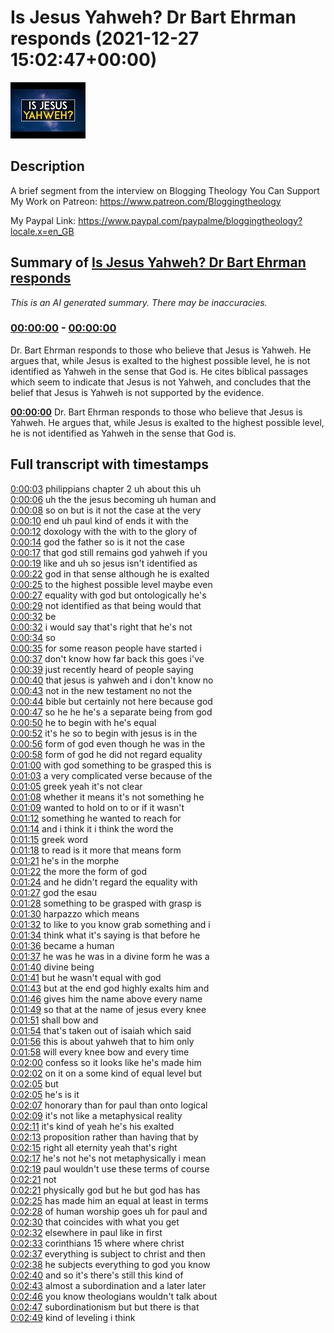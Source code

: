 # Is Jesus Yahweh? Dr Bart Ehrman responds (2021-12-27 15:02:47+00:00)

![alt Is Jesus Yahweh? Dr Bart Ehrman responds](J6V8qXHw1fI.jpg "Is Jesus Yahweh? Dr Bart Ehrman responds")

## Description

A brief segment from the interview on Blogging Theology
You Can Support My Work on Patreon:
https://www.patreon.com/Bloggingtheology

My Paypal Link: 
https://www.paypal.com/paypalme/bloggingtheology?locale.x=en_GB

## Summary of [Is Jesus Yahweh? Dr Bart Ehrman responds](https://www.youtube.com/watch?v=J6V8qXHw1fI)


*This is an AI generated summary. There may be inaccuracies. [](/)*

### [00:00:00](https://www.youtube.com/watch?v=J6V8qXHw1fI&t=0) - [00:00:00](https://www.youtube.com/watch?v=J6V8qXHw1fI&t=0)

Dr. Bart Ehrman responds to those who believe that Jesus is Yahweh. He argues that, while Jesus is exalted to the highest possible level, he is not identified as Yahweh in the sense that God is. He cites biblical passages which seem to indicate that Jesus is not Yahweh, and concludes that the belief that Jesus is Yahweh is not supported by the evidence.

**[00:00:00](https://www.youtube.com/watch?v=J6V8qXHw1fI&t=0)** Dr. Bart Ehrman responds to those who believe that Jesus is Yahweh. He argues that, while Jesus is exalted to the highest possible level, he is not identified as Yahweh in the sense that God is.

## Full transcript with timestamps

[0:00:03](https://youtu.be/J6V8qXHw1fI?t=3) philippians chapter 2 uh about this uh  
[0:00:06](https://youtu.be/J6V8qXHw1fI?t=6) uh the the jesus becoming uh human and  
[0:00:08](https://youtu.be/J6V8qXHw1fI?t=8) so on but is it not the case at the very  
[0:00:10](https://youtu.be/J6V8qXHw1fI?t=10) end uh paul kind of ends it with the  
[0:00:12](https://youtu.be/J6V8qXHw1fI?t=12) doxology with the with to the glory of  
[0:00:14](https://youtu.be/J6V8qXHw1fI?t=14) god the father so is it not the case  
[0:00:17](https://youtu.be/J6V8qXHw1fI?t=17) that god still remains god yahweh if you  
[0:00:19](https://youtu.be/J6V8qXHw1fI?t=19) like and uh so jesus isn't identified as  
[0:00:22](https://youtu.be/J6V8qXHw1fI?t=22) god in that sense although he is exalted  
[0:00:25](https://youtu.be/J6V8qXHw1fI?t=25) to the highest possible level maybe even  
[0:00:27](https://youtu.be/J6V8qXHw1fI?t=27) equality with god but ontologically he's  
[0:00:29](https://youtu.be/J6V8qXHw1fI?t=29) not identified as that being would that  
[0:00:32](https://youtu.be/J6V8qXHw1fI?t=32) be  
[0:00:32](https://youtu.be/J6V8qXHw1fI?t=32) i would say that's right that he's not  
[0:00:34](https://youtu.be/J6V8qXHw1fI?t=34) so  
[0:00:35](https://youtu.be/J6V8qXHw1fI?t=35) for some reason people have started i  
[0:00:37](https://youtu.be/J6V8qXHw1fI?t=37) don't know how far back this goes i've  
[0:00:39](https://youtu.be/J6V8qXHw1fI?t=39) just recently heard of people saying  
[0:00:40](https://youtu.be/J6V8qXHw1fI?t=40) that jesus is yahweh and i don't know no  
[0:00:43](https://youtu.be/J6V8qXHw1fI?t=43) not in the new testament no not the  
[0:00:44](https://youtu.be/J6V8qXHw1fI?t=44) bible but certainly not here because god  
[0:00:47](https://youtu.be/J6V8qXHw1fI?t=47) so he he he's a separate being from god  
[0:00:50](https://youtu.be/J6V8qXHw1fI?t=50) he to begin with he's equal  
[0:00:52](https://youtu.be/J6V8qXHw1fI?t=52) it's he so to begin with jesus is in the  
[0:00:56](https://youtu.be/J6V8qXHw1fI?t=56) form of god even though he was in the  
[0:00:58](https://youtu.be/J6V8qXHw1fI?t=58) form of god he did not regard equality  
[0:01:00](https://youtu.be/J6V8qXHw1fI?t=60) with god something to be grasped this is  
[0:01:03](https://youtu.be/J6V8qXHw1fI?t=63) a very complicated verse because of the  
[0:01:05](https://youtu.be/J6V8qXHw1fI?t=65) greek yeah it's not clear  
[0:01:08](https://youtu.be/J6V8qXHw1fI?t=68) whether it means it's not something he  
[0:01:09](https://youtu.be/J6V8qXHw1fI?t=69) wanted to hold on to or if it wasn't  
[0:01:12](https://youtu.be/J6V8qXHw1fI?t=72) something he wanted to reach for  
[0:01:14](https://youtu.be/J6V8qXHw1fI?t=74) and i think it i think the word the  
[0:01:15](https://youtu.be/J6V8qXHw1fI?t=75) greek word  
[0:01:18](https://youtu.be/J6V8qXHw1fI?t=78) to read is it more that means form  
[0:01:21](https://youtu.be/J6V8qXHw1fI?t=81) he's in the morphe  
[0:01:22](https://youtu.be/J6V8qXHw1fI?t=82) the more the form of god  
[0:01:24](https://youtu.be/J6V8qXHw1fI?t=84) and he didn't regard the equality with  
[0:01:27](https://youtu.be/J6V8qXHw1fI?t=87) god the esau  
[0:01:28](https://youtu.be/J6V8qXHw1fI?t=88) something to be grasped with grasp is  
[0:01:30](https://youtu.be/J6V8qXHw1fI?t=90) harpazzo which means  
[0:01:32](https://youtu.be/J6V8qXHw1fI?t=92) to like to you know grab something and i  
[0:01:34](https://youtu.be/J6V8qXHw1fI?t=94) think what it's saying is that before he  
[0:01:36](https://youtu.be/J6V8qXHw1fI?t=96) became a human  
[0:01:37](https://youtu.be/J6V8qXHw1fI?t=97) he was he was in a divine form he was a  
[0:01:40](https://youtu.be/J6V8qXHw1fI?t=100) divine being  
[0:01:41](https://youtu.be/J6V8qXHw1fI?t=101) but he wasn't equal with god  
[0:01:43](https://youtu.be/J6V8qXHw1fI?t=103) but at the end god highly exalts him and  
[0:01:46](https://youtu.be/J6V8qXHw1fI?t=106) gives him the name above every name  
[0:01:49](https://youtu.be/J6V8qXHw1fI?t=109) so that at the name of jesus every knee  
[0:01:51](https://youtu.be/J6V8qXHw1fI?t=111) shall bow and  
[0:01:54](https://youtu.be/J6V8qXHw1fI?t=114) that's taken out of isaiah which said  
[0:01:56](https://youtu.be/J6V8qXHw1fI?t=116) this is about yahweh that to him only  
[0:01:58](https://youtu.be/J6V8qXHw1fI?t=118) will every knee bow and every time  
[0:02:00](https://youtu.be/J6V8qXHw1fI?t=120) confess so it looks like he's made him  
[0:02:02](https://youtu.be/J6V8qXHw1fI?t=122) on it on a some kind of equal level but  
[0:02:05](https://youtu.be/J6V8qXHw1fI?t=125) but  
[0:02:05](https://youtu.be/J6V8qXHw1fI?t=125) he's is it  
[0:02:07](https://youtu.be/J6V8qXHw1fI?t=127) honorary than for paul than onto logical  
[0:02:09](https://youtu.be/J6V8qXHw1fI?t=129) it's not like a metaphysical reality  
[0:02:11](https://youtu.be/J6V8qXHw1fI?t=131) it's kind of yeah he's his exalted  
[0:02:13](https://youtu.be/J6V8qXHw1fI?t=133) proposition rather than having that by  
[0:02:15](https://youtu.be/J6V8qXHw1fI?t=135) right all eternity yeah that's right  
[0:02:17](https://youtu.be/J6V8qXHw1fI?t=137) he's not he's not metaphysically i mean  
[0:02:19](https://youtu.be/J6V8qXHw1fI?t=139) paul wouldn't use these terms of course  
[0:02:21](https://youtu.be/J6V8qXHw1fI?t=141) not  
[0:02:21](https://youtu.be/J6V8qXHw1fI?t=141) physically god but he but god has has  
[0:02:25](https://youtu.be/J6V8qXHw1fI?t=145) has made him an equal at least in terms  
[0:02:28](https://youtu.be/J6V8qXHw1fI?t=148) of human worship goes uh for paul and  
[0:02:30](https://youtu.be/J6V8qXHw1fI?t=150) that coincides with what you get  
[0:02:32](https://youtu.be/J6V8qXHw1fI?t=152) elsewhere in paul like in first  
[0:02:33](https://youtu.be/J6V8qXHw1fI?t=153) corinthians 15 where where christ  
[0:02:37](https://youtu.be/J6V8qXHw1fI?t=157) everything is subject to christ and then  
[0:02:38](https://youtu.be/J6V8qXHw1fI?t=158) he subjects everything to god you know  
[0:02:40](https://youtu.be/J6V8qXHw1fI?t=160) and so it's there's still this kind of  
[0:02:43](https://youtu.be/J6V8qXHw1fI?t=163) almost a subordination and a later later  
[0:02:46](https://youtu.be/J6V8qXHw1fI?t=166) you know theologians wouldn't talk about  
[0:02:47](https://youtu.be/J6V8qXHw1fI?t=167) subordinationism but but there is that  
[0:02:49](https://youtu.be/J6V8qXHw1fI?t=169) kind of leveling i think  
